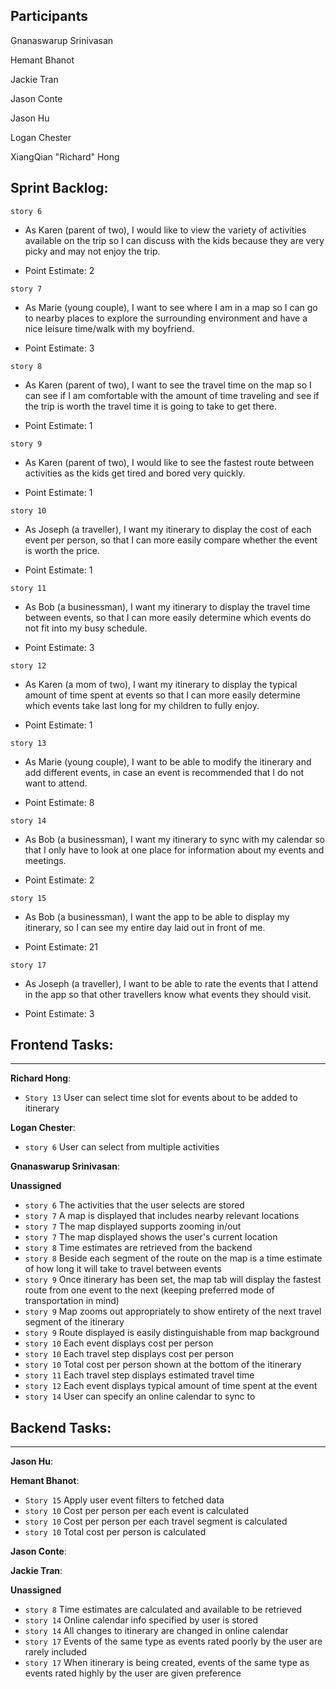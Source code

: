 ## Participants

Gnanaswarup Srinivasan

Hemant Bhanot

Jackie Tran

Jason Conte

Jason Hu

Logan Chester

XiangQian "Richard" Hong

## Sprint Backlog:

`story 6`

- As Karen (parent of two), I would like to view the variety of activities available on the trip so I can discuss with the kids because they are very picky and may not enjoy the trip.

- Point Estimate: 2

`story 7`

- As Marie (young couple), I want to see where I am in a map so I can go to nearby places to explore the surrounding environment and have a nice leisure time/walk with my boyfriend.

- Point Estimate: 3

`story 8`

- As Karen (parent of two), I want to see the travel time on the map so I can see if I am comfortable with the amount of time traveling and see if the trip is worth the travel time it is going to take to get there.

- Point Estimate: 1

`story 9`

- As Karen (parent of two), I would like to see the fastest route between activities as the kids get tired and bored very quickly.

- Point Estimate: 1

`story 10`

- As Joseph (a traveller), I want my itinerary to display the cost of each event per person, so that I can more easily compare whether the event is worth the price.

- Point Estimate: 1

`story 11`

- As Bob (a businessman), I want my itinerary to display the travel time between events, so that I can more easily determine which events do not fit into my busy schedule.

- Point Estimate: 3

`story 12`

- As Karen (a mom of two), I want my itinerary to display the typical amount of time spent at events so that I can more easily determine which events take last long for my children to fully enjoy.

- Point Estimate: 1

`story 13`

- As Marie (young couple), I want to be able to modify the itinerary and add different events, in case an event is recommended that I do not want to attend.

- Point Estimate: 8

`story 14`

- As Bob (a businessman), I want my itinerary to sync with my calendar so that I only have to look at one place for information about my events and meetings.

- Point Estimate: 2

`story 15`

- As Bob (a businessman), I want the app to be able to display my itinerary, so I can see my entire day laid out in front of me.

- Point Estimate: 21

`story 17`

- As Joseph (a traveller), I want to be able to rate the events that I attend in the app so that other travellers know what events they should visit.

- Point Estimate: 3

## Frontend Tasks:
---

**Richard Hong**:
- `Story 13` User can select time slot for events about to be added to itinerary

**Logan Chester**:
- `story 6` User can select from multiple activities

**Gnanaswarup Srinivasan**:

**Unassigned**
- `story 6` The activities that the user selects are stored
- `story 7` A map is displayed that includes nearby relevant locations
- `story 7` The map displayed supports zooming in/out
- `story 7` The map displayed shows the user's current location
- `story 8` Time estimates are retrieved from the backend
- `story 8` Beside each segment of the route on the map is a time estimate of how long it will take to travel between events
- `story 9` Once itinerary has been set, the map tab will display the fastest route from one event to the next (keeping preferred mode of transportation in mind)
- `story 9` Map zooms out appropriately to show entirety of the next travel segment of the itinerary
- `story 9` Route displayed is easily distinguishable from map background
- `story 10` Each event displays cost per person
- `story 10` Each travel step displays cost per person
- `story 10` Total cost per person shown at the bottom of the itinerary
- `story 11` Each travel step displays estimated travel time
- `story 12` Each event displays typical amount of time spent at the event
- `story 14` User can specify an online calendar to sync to
  
## Backend Tasks:
---

**Jason Hu**:
  
**Hemant Bhanot**: 
- `Story 15` Apply user event filters to fetched data
- `story 10` Cost per person per each event is calculated
- `story 10` Cost per person per each travel segment is calculated
- `story 10` Total cost per person is calculated

**Jason Conte**: 

**Jackie Tran**: 

**Unassigned**
- `story 8` Time estimates are calculated and available to be retrieved
- `story 14` Online calendar info specified by user is stored
- `story 14` All changes to itinerary are changed in online calendar
- `story 17` Events of the same type as events rated poorly by the user are rarely included
- `story 17` When itinerary is being created, events of the same type as events rated highly by the user are given preference
